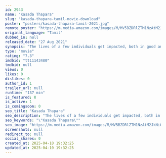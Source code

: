 ```yaml
---
id: 2943
name: "Kasada Thapara"
slug: "kasada-thapara-tamil-movie-download"
poster: "posters/kasada-thapara-tamil-2021.jpg"
remote_poster: "https://m.media-amazon.com/images/M/MV5BZDRlZTM1NzAtM2JkNi00YzU0LWEzMTEtOWZkM2EzZDZlMTE4XkEyXkFqcGdeQXVyOTk3NTc2MzE@._V1_SX300.jpg"
original_language: "Tamil"
dubbed_in: null
released_date: "27 Aug 2021"
synopsis: "The lives of a few individuals get impacted, both in good and bad ways, by the actions of others who are hardly connected to them."
type: "movie"
rating: "7.3"
imdbid: "tt11143480"
tmdbid: null
views: 0
likes: 0
dislikes: 0
author_id: 1
trailer_url: null
runtime: "137 min"
is_featured: 0
is_active: 1
is_comingsoon: 0
seo_title: "Kasada Thapara"
seo_description: "The lives of a few individuals get impacted, both in good and bad ways, by the actions of others who are hardly connected to them."
seo_keywords: "\"Kasada Thapara\""
seo_image: "https://m.media-amazon.com/images/M/MV5BZDRlZTM1NzAtM2JkNi00YzU0LWEzMTEtOWZkM2EzZDZlMTE4XkEyXkFqcGdeQXVyOTk3NTc2MzE@._V1_SX300.jpg"
screenshots: null
redirect_to: null
social_shares: 0
created_at: 2025-04-10 19:32:25
updated_at: 2025-04-10 19:32:25
---
```


